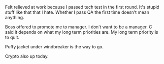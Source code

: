 Felt relieved at work because I passed tech test in the first round. It's stupid stuff like that that I hate. Whether I pass QA the first time doesn't mean anything.

Boss offered to promote me to manager. I don't want to be a manager. C said it depends on what my long term priorities are. My long term priority is to quit.

Puffy jacket under windbreaker is the way to go.

Crypto also up today.
